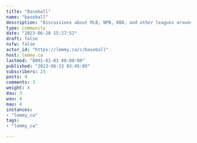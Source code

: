 ```yaml
---
title: "Baseball" 
name: "baseball"
description: "Discussions about MLB, NPB, KBO, and other leagues around the world. "
type: community
date: "2023-06-28 15:17:52"
draft: false
nsfw: false
actor_id: "https://lemmy.ca/c/baseball"
host: lemmy.ca
lastmod: "0001-01-01 00:00:00"
published: "2023-06-13 03:45:05"
subscribers: 25
posts: 4
comments: 3
weight: 4
dau: 3
wau: 4
mau: 4
instances:
- "lemmy_ca"
tags: 
- "lemmy_ca"

---
```

